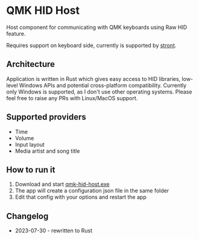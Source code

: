 # QMK HID Host

Host component for communicating with QMK keyboards using Raw HID feature.

Requires support on keyboard side, currently is supported by [stront](https://github.com/zzeneg/stront).

## Architecture

Application is written in Rust which gives easy access to HID libraries, low-level Windows APIs and potential cross-platform compatibility. Currently only Windows is supported, as I don't use other operating systems. Please feel free to raise any PRs with Linux/MacOS support.

## Supported providers

- Time
- Volume
- Input layout
- Media artist and song title

## How to run it

1. Download and start [qmk-hid-host.exe](dist/qmk-hid-host.exe)
2. The app will create a configuration json file in the same folder
3. Edit that config with your options and restart the app

## Changelog

- 2023-07-30 - rewritten to Rust
